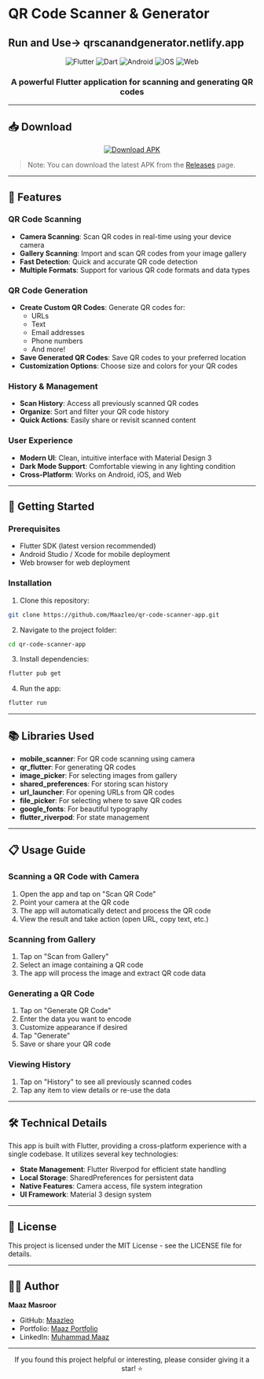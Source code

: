 # QR Code Scanner & Generator
## Run and Use-> qrscanandgenerator.netlify.app
<div align="center">
  <img src="https://img.shields.io/badge/Flutter-02569B?style=for-the-badge&logo=flutter&logoColor=white" alt="Flutter">
  <img src="https://img.shields.io/badge/Dart-0175C2?style=for-the-badge&logo=dart&logoColor=white" alt="Dart">
  <img src="https://img.shields.io/badge/Android-3DDC84?style=for-the-badge&logo=android&logoColor=white" alt="Android">
  <img src="https://img.shields.io/badge/iOS-000000?style=for-the-badge&logo=ios&logoColor=white" alt="iOS">
  <img src="https://img.shields.io/badge/Web-4285F4?style=for-the-badge&logo=Google-chrome&logoColor=white" alt="Web">
</div>

<div align="center">
  <h3>A powerful Flutter application for scanning and generating QR codes</h3>
</div>

---

## 📥 Download

<div align="center">
  <a href="https://github.com/Maazleo/qr-code-scanner-app/releases/download/v1.0.0/qr-code-scanner-app.apk">
    <img src="https://img.shields.io/badge/Download APK-4285F4?style=for-the-badge&logo=android&logoColor=white" alt="Download APK">
  </a>
</div>

> Note: You can download the latest APK from the [Releases](https://github.com/Maazleo/qr-code-scanner-app/releases) page.

---

## 📱 Features

### QR Code Scanning
- **Camera Scanning**: Scan QR codes in real-time using your device camera
- **Gallery Scanning**: Import and scan QR codes from your image gallery
- **Fast Detection**: Quick and accurate QR code detection
- **Multiple Formats**: Support for various QR code formats and data types

### QR Code Generation
- **Create Custom QR Codes**: Generate QR codes for:
  - URLs
  - Text
  - Email addresses
  - Phone numbers
  - And more!
- **Save Generated QR Codes**: Save QR codes to your preferred location
- **Customization Options**: Choose size and colors for your QR codes

### History & Management
- **Scan History**: Access all previously scanned QR codes
- **Organize**: Sort and filter your QR code history
- **Quick Actions**: Easily share or revisit scanned content

### User Experience
- **Modern UI**: Clean, intuitive interface with Material Design 3
- **Dark Mode Support**: Comfortable viewing in any lighting condition
- **Cross-Platform**: Works on Android, iOS, and Web

---

## 🚀 Getting Started

### Prerequisites
- Flutter SDK (latest version recommended)
- Android Studio / Xcode for mobile deployment
- Web browser for web deployment

### Installation

1. Clone this repository:
```bash
git clone https://github.com/Maazleo/qr-code-scanner-app.git
```

2. Navigate to the project folder:
```bash
cd qr-code-scanner-app
```

3. Install dependencies:
```bash
flutter pub get
```

4. Run the app:
```bash
flutter run
```

---

## 📚 Libraries Used

- **mobile_scanner**: For QR code scanning using camera
- **qr_flutter**: For generating QR codes
- **image_picker**: For selecting images from gallery
- **shared_preferences**: For storing scan history
- **url_launcher**: For opening URLs from QR codes
- **file_picker**: For selecting where to save QR codes
- **google_fonts**: For beautiful typography
- **flutter_riverpod**: For state management

---

## 📋 Usage Guide

### Scanning a QR Code with Camera
1. Open the app and tap on "Scan QR Code"
2. Point your camera at the QR code
3. The app will automatically detect and process the QR code
4. View the result and take action (open URL, copy text, etc.)

### Scanning from Gallery
1. Tap on "Scan from Gallery"
2. Select an image containing a QR code
3. The app will process the image and extract QR code data

### Generating a QR Code
1. Tap on "Generate QR Code"
2. Enter the data you want to encode
3. Customize appearance if desired
4. Tap "Generate"
5. Save or share your QR code

### Viewing History
1. Tap on "History" to see all previously scanned codes
2. Tap any item to view details or re-use the data

---

## 🛠️ Technical Details

This app is built with Flutter, providing a cross-platform experience with a single codebase. It utilizes several key technologies:

- **State Management**: Flutter Riverpod for efficient state handling
- **Local Storage**: SharedPreferences for persistent data
- **Native Features**: Camera access, file system integration
- **UI Framework**: Material 3 design system

---

## 📄 License

This project is licensed under the MIT License - see the LICENSE file for details.

---

## 👨‍💻 Author

**Maaz Masroor**

- GitHub: [Maazleo](https://github.com/Maazleo)
- Portfolio: [Maaz Portfolio](https://maazmasroor-portfolio.netlify.app/)
- LinkedIn: [Muhammad Maaz](https://www.linkedin.com/in/muhammad-maaz-9b134a251)

---

<div align="center">
  <p>If you found this project helpful or interesting, please consider giving it a star! ⭐</p>
</div>
